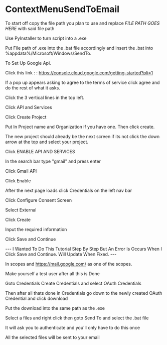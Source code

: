 # ContextMenuSendToEmail

To start off copy the file path you plan to use and replace *FILE PATH GOES HERE* with said file path

Use PyInstaller to turn script into a .exe 

Put File path of .exe into the .bat file accordingly and insert the .bat into %appdata%/Microsoft/Windows/SendTo.

To Set Up Google Api. 

Click this link : : https://console.cloud.google.com/getting-started?pli=1

If a pop up appears asking to agree to the terms of service click agree and do the rest of what it asks.

Click the 3 vertical lines in the top left.

Click API and Services

Click Create Project

Put In Project name and Organization if you have one. Then click create.

The new project should already be the next screen if its not click the down arrow at the top and select your project.

Click ENABLE API AND SERVICES

In the search bar type "gmail" and press enter

Click Gmail API

Click Enable

After the next page loads click Credentials on the left nav bar

Click Configure Consent Screen

Select External

Click Create

Input the required information

Click Save and Continue

--- I Wanted To Do This Tutorial Step By Step But An Error Is Occurs When I Click Save and Continue. Will Update When Fixed. ---

In scopes and https://mail.google.com/ as one of the scopes.

Make yourself a test user after all this is Done

Goto Credentials Create Credentials and select OAuth Credentials

Then after all thats done in Credentials go down to the newly created OAuth Credential and click download

Put the download into the same path as the .exe

Select a files and right click then goto Send To and select the .bat file

It will ask you to authenticate and you'll only have to do this once

All the selected files will be sent to your email
